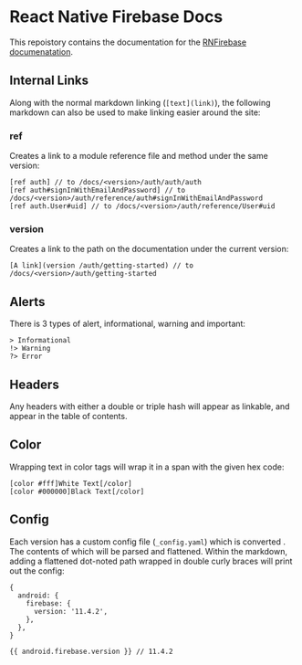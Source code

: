 # React Native Firebase Docs

This repoistory contains the documentation for the [RNFirebase documenatation](https://rnfirebase.io/docs).

## Internal Links

Along with the normal markdown linking (`[text](link)`), the following markdown can also be used to make linking easier around the site:

### ref

Creates a link to a module reference file and method under the same version:

```
[ref auth] // to /docs/<version>/auth/auth/auth
[ref auth#signInWithEmailAndPassword] // to /docs/<version>/auth/reference/auth#signInWithEmailAndPassword
[ref auth.User#uid] // to /docs/<version>/auth/reference/User#uid
```

### version

Creates a link to the path on the documentation under the current version:

```
[A link](version /auth/getting-started) // to /docs/<version>/auth/getting-started
```

## Alerts

There is 3 types of alert, informational, warning and important:

```
> Informational
!> Warning
?> Error
```

## Headers

Any headers with either a double or triple hash will appear as linkable, and appear in the table of contents.

## Color

Wrapping text in color tags will wrap it in a span with the given hex code:

```
[color #fff]White Text[/color]
[color #000000]Black Text[/color]
```

## Config

Each version has a custom config file (`_config.yaml`) which is converted . The contents of which will be parsed and flattened. Within the markdown, adding a flattened dot-noted path wrapped in double curly braces will print out the config:

```
{
  android: {
    firebase: {
      version: '11.4.2',
    },
  },
}
```

```
{{ android.firebase.version }} // 11.4.2
```
